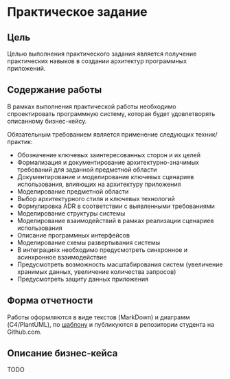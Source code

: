# Практическое задание

## Цель

Целью выполнения практического задания является получение практических навыков в создании архитектур программных приложений.

## Содержание работы

В рамках выполнения практической работы необходимо спроектировать программную систему, которая будет удовлетворять описанному бизнес-кейсу.  

Обязательным требованием является применение следующих техник/практик:

- Обозначение ключевых заинтересованных сторон и их целей
- Формализация и документирование архитектурно-значимых требований для заданной предметной области
- Документирование и моделирование ключевых сценариев использования, влияющих на архитектуру приложения
- Моделирование предметной области
- Выбор архитектурного стиля и ключевых технологий
- Формулировка ADR в соответствии с выявленными требованиями
- Моделирование структуры системы
- Моделирование взаимодействий в рамках реализации сценариев использования
- Описание программных интерфейсов
- Моделирование схемы развертывания системы
- В интеграциях необходимо предусмотреть синхронное и асинхронное взаимодействие
- Предусмотреть возможность масштабирования систем (увеличение хранимых данных, увеличение количества запросов)
- Предусмотреть защиту данных приложения

## Форма отчетности

Работы оформляются в виде текстов (MarkDown) и диаграмм (C4/PlantUML), по [шаблону](module_02/README.md) и публикуются в репозитории студента на Github.com.

## Описание бизнес-кейса

TODO
